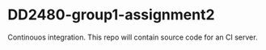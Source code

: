 # DD2480-group1-assignment2
Continouos integration. This repo will contain source code for an CI server.
